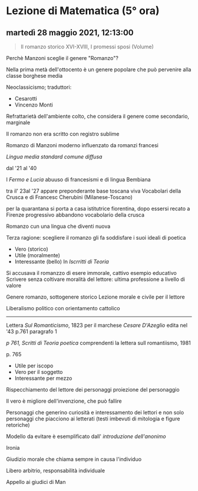 # Lezione di Matematica (5° ora)

## martedì 28 maggio 2021, 12:13:00


> Il romanzo storico XVI-XVIII, I promessi sposi (Volume)

Perchè Manzoni sceglie il genere "Romanzo"?

Nella prima metà dell'ottocento è un genere popolare che può pervenire alla classe borghese media

Neoclassicismo; traduttori:
* Cesarotti
* Vincenzo Monti

Refrattarietà dell'ambiente colto, che considera il genere come secondario, marginale

Il romanzo non era scritto con registro sublime

Romanzo di Manzoni
moderno
influenzato da romanzi francesi

*Lingua media standard comune diffusa*

dal '21 al '40


I *Fermo e Lucia* abuuso di francesismi e di lingua Bembiana

tra il' 23al '27 appare preponderante base toscana viva
Vocabolari della Crusca e di Francesc Cherubini (Milanese-Toscano)

per la quarantana si porta a casa istitutrice fiorentina, dopo essersi recato a Firenze
progressivo abbandono vocabolario della crusca

Romanzo cun una lingua che diventi nuova

Terza ragione: scegliere il romanzo gli fa soddisfare i suoi ideali di poetica
* Vero (storico)
* Utile (moralmente)
* Interessante (bello)
In *Iscrritti di Teoria*

Si accusava il romanzzo di esere immorale, cattivo esempio educativo 
Scrivere senza coltivare moralità del lettore: ultima professione a livello di valore


Genere romanzo, sottogenere storico
Lezione morale e civile per il lettore

Liberalismo politico con orientamento cattolico

---

Lettera *Sul Romanticismo*, 1823 per il marchese *Cesare D'Azeglio*
edita nel '43
p.761 paragrafo 1

*p 761, Scritti di Teoria poetica* comprendenti la lettera sull romantiismo, 1981

p.  765
* Utile per iscopo
* Vero per il soggetto
* Interessante per mezzo

Rispecchiamento del lettore dei personaggi
proiezione del personaggio 

Il vero è migliore dell'invenzione, che può fallire 

Personaggi che generino curiosità e interessamento dei lettori e non solo personaggi che piacciono ai letterati (testi imbevuti di mitologia e figure retoriche)

Modello da evitare è esemplificato dall' *introduzione dell'anonimo*

Ironia

Giudizio morale che chiama sempre in causa l'individuo

Libero arbitrio, responsabilità individuale

Appello ai giudici di Man
<!--stackedit_data:
eyJoaXN0b3J5IjpbLTMyNTg4NjI5NSwtMTIxOTQ3NTQzOF19
-->